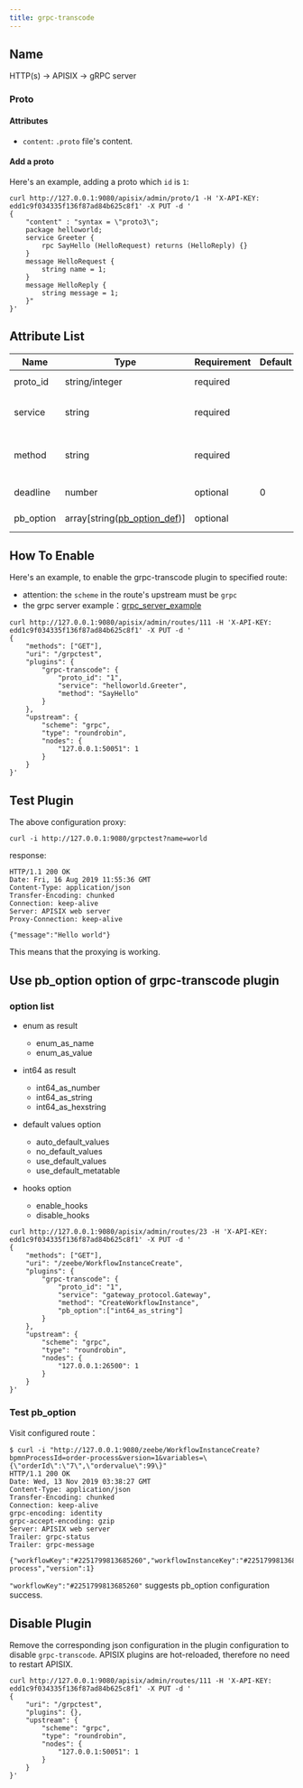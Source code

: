 ```yaml
---
title: grpc-transcode
---
```


<!--
#
# Licensed to the Apache Software Foundation (ASF) under one or more
# contributor license agreements.  See the NOTICE file distributed with
# this work for additional information regarding copyright ownership.
# The ASF licenses this file to You under the Apache License, Version 2.0
# (the "License"); you may not use this file except in compliance with
# the License.  You may obtain a copy of the License at
#
#     http://www.apache.org/licenses/LICENSE-2.0
#
# Unless required by applicable law or agreed to in writing, software
# distributed under the License is distributed on an "AS IS" BASIS,
# WITHOUT WARRANTIES OR CONDITIONS OF ANY KIND, either express or implied.
# See the License for the specific language governing permissions and
# limitations under the License.
#
-->

## Name

HTTP(s) -> APISIX -> gRPC server

### Proto

#### Attributes

* `content`: `.proto` file's content.

#### Add a proto

Here's an example, adding a proto which `id` is `1`:

```shell
curl http://127.0.0.1:9080/apisix/admin/proto/1 -H 'X-API-KEY: edd1c9f034335f136f87ad84b625c8f1' -X PUT -d '
{
    "content" : "syntax = \"proto3\";
    package helloworld;
    service Greeter {
        rpc SayHello (HelloRequest) returns (HelloReply) {}
    }
    message HelloRequest {
        string name = 1;
    }
    message HelloReply {
        string message = 1;
    }"
}'
```

## Attribute List

| Name      | Type                                                                           | Requirement | Default | Valid | Description                      |
| --------- | ------------------------------------------------------------------------------ | ----------- | ------- | ----- | -------------------------------- |
| proto_id  | string/integer                                                                 | required    |         |       | `.proto` content id.             |
| service   | string                                                                         | required    |         |       | the grpc service name.           |
| method    | string                                                                         | required    |         |       | the method name of grpc service. |
| deadline  | number                                                                         | optional    | 0       |       | deadline for grpc, ms            |
| pb_option | array[string([pb_option_def](#use-pb_option-option-of-grpc-transcode-plugin))] | optional    |         |       | protobuf options                 |

## How To Enable

Here's an example, to enable the grpc-transcode plugin to specified route:

* attention: the `scheme` in the route's upstream must be `grpc`
* the grpc server example：[grpc_server_example](https://github.com/api7/grpc_server_example)

```shell
curl http://127.0.0.1:9080/apisix/admin/routes/111 -H 'X-API-KEY: edd1c9f034335f136f87ad84b625c8f1' -X PUT -d '
{
    "methods": ["GET"],
    "uri": "/grpctest",
    "plugins": {
        "grpc-transcode": {
            "proto_id": "1",
            "service": "helloworld.Greeter",
            "method": "SayHello"
        }
    },
    "upstream": {
        "scheme": "grpc",
        "type": "roundrobin",
        "nodes": {
            "127.0.0.1:50051": 1
        }
    }
}'
```

## Test Plugin

The above configuration proxy:

```shell
curl -i http://127.0.0.1:9080/grpctest?name=world
```

response:

```shell
HTTP/1.1 200 OK
Date: Fri, 16 Aug 2019 11:55:36 GMT
Content-Type: application/json
Transfer-Encoding: chunked
Connection: keep-alive
Server: APISIX web server
Proxy-Connection: keep-alive

{"message":"Hello world"}
```

This means that the proxying is working.

## Use pb_option option of grpc-transcode plugin

### option list

* enum as result
    * enum_as_name
    * enum_as_value

* int64 as result
    * int64_as_number
    * int64_as_string
    * int64_as_hexstring

* default values option
    * auto_default_values
    * no_default_values
    * use_default_values
    * use_default_metatable

* hooks option
    * enable_hooks
    * disable_hooks

```shell
curl http://127.0.0.1:9080/apisix/admin/routes/23 -H 'X-API-KEY: edd1c9f034335f136f87ad84b625c8f1' -X PUT -d '
{
    "methods": ["GET"],
    "uri": "/zeebe/WorkflowInstanceCreate",
    "plugins": {
        "grpc-transcode": {
            "proto_id": "1",
            "service": "gateway_protocol.Gateway",
            "method": "CreateWorkflowInstance",
            "pb_option":["int64_as_string"]
        }
    },
    "upstream": {
        "scheme": "grpc",
        "type": "roundrobin",
        "nodes": {
            "127.0.0.1:26500": 1
        }
    }
}'
```

### Test pb_option

Visit configured route：

```shell
$ curl -i "http://127.0.0.1:9080/zeebe/WorkflowInstanceCreate?bpmnProcessId=order-process&version=1&variables=\{\"orderId\":\"7\",\"ordervalue\":99\}"
HTTP/1.1 200 OK
Date: Wed, 13 Nov 2019 03:38:27 GMT
Content-Type: application/json
Transfer-Encoding: chunked
Connection: keep-alive
grpc-encoding: identity
grpc-accept-encoding: gzip
Server: APISIX web server
Trailer: grpc-status
Trailer: grpc-message

{"workflowKey":"#2251799813685260","workflowInstanceKey":"#2251799813688013","bpmnProcessId":"order-process","version":1}
```

`"workflowKey":"#2251799813685260"` suggests pb_option configuration success.

## Disable Plugin

Remove the corresponding json configuration in the plugin configuration to disable `grpc-transcode`.
APISIX plugins are hot-reloaded, therefore no need to restart APISIX.

```shell
curl http://127.0.0.1:9080/apisix/admin/routes/111 -H 'X-API-KEY: edd1c9f034335f136f87ad84b625c8f1' -X PUT -d '
{
    "uri": "/grpctest",
    "plugins": {},
    "upstream": {
        "scheme": "grpc",
        "type": "roundrobin",
        "nodes": {
            "127.0.0.1:50051": 1
        }
    }
}'
```
